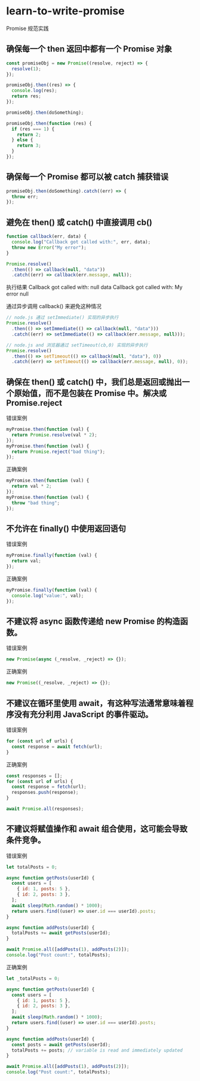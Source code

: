 # learn-to-write-promise

Promise 规范实践

## 确保每一个 then 返回中都有一个 Promise 对象

```js
const promiseObj = new Promise((resolve, reject) => {
  resolve(1);
});

promiseObj.then((res) => {
  console.log(res);
  return res;
});

promiseObj.then(doSomething);

promiseObj.then(function (res) {
  if (res === 1) {
    return 2;
  } else {
    return 3;
  }
});
```

## 确保每一个 Promise 都可以被 catch 捕获错误

```js
promiseObj.then(doSomething).catch((err) => {
  throw err;
});
```

## 避免在 then() 或 catch() 中直接调用 cb()

```js
function callback(err, data) {
  console.log("Callback got called with:", err, data);
  throw new Error("My error");
}

Promise.resolve()
  .then(() => callback(null, "data"))
  .catch((err) => callback(err.message, null));
```

执行结果
Callback got called with: null data
Callback got called with: My error null

通过异步调用 callback() 来避免这种情况

```js
// node.js 通过 setImmediate() 实现的异步执行
Promise.resolve()
  .then(() => setImmediate(() => callback(null, "data")))
  .catch((err) => setImmediate(() => callback(err.message, null)));

// node.js and 浏览器通过 setTimeout(cb,0) 实现的异步执行
Promise.resolve()
  .then(() => setTimeout(() => callback(null, "data"), 0))
  .catch((err) => setTimeout(() => callback(err.message, null), 0));
```

## 确保在 then() 或 catch() 中，我们总是返回或抛出一个原始值，而不是包装在 Promise 中。解决或 Promise.reject

错误案例

```js
myPromise.then(function (val) {
  return Promise.resolve(val * 2);
});
myPromise.then(function (val) {
  return Promise.reject("bad thing");
});
```

正确案例

```js
myPromise.then(function (val) {
  return val * 2;
});
myPromise.then(function (val) {
  throw "bad thing";
});
```

## 不允许在 finally() 中使用返回语句

错误案例

```js
myPromise.finally(function (val) {
  return val;
});
```

正确案例

```js
myPromise.finally(function (val) {
  console.log("value:", val);
});
```

## 不建议将 async 函数传递给 new Promise 的构造函数。

错误案例

```js
new Promise(async (_resolve, _reject) => {});
```

正确案例

```js
new Promise((_resolve, _reject) => {});
```

## 不建议在循环里使用 await，有这种写法通常意味着程序没有充分利用 JavaScript 的事件驱动。

错误案例

```js
for (const url of urls) {
  const response = await fetch(url);
}
```

正确案例

```js
const responses = [];
for (const url of urls) {
  const response = fetch(url);
  responses.push(response);
}

await Promise.all(responses);
```

## 不建议将赋值操作和 await 组合使用，这可能会导致条件竞争。

错误案例

```js
let totalPosts = 0;

async function getPosts(userId) {
  const users = [
    { id: 1, posts: 5 },
    { id: 2, posts: 3 },
  ];
  await sleep(Math.random() * 1000);
  return users.find((user) => user.id === userId).posts;
}

async function addPosts(userId) {
  totalPosts += await getPosts(userId);
}

await Promise.all([addPosts(1), addPosts(2)]);
console.log("Post count:", totalPosts);
```

正确案例

```js
let _totalPosts = 0;

async function getPosts(userId) {
  const users = [
    { id: 1, posts: 5 },
    { id: 2, posts: 3 },
  ];
  await sleep(Math.random() * 1000);
  return users.find((user) => user.id === userId).posts;
}

async function addPosts(userId) {
  const posts = await getPosts(userId);
  totalPosts += posts; // variable is read and immediately updated
}

await Promise.all([addPosts(1), addPosts(2)]);
console.log("Post count:", totalPosts);
```
